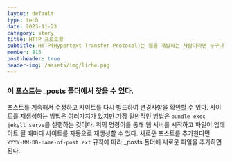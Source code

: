 ```yaml
---
layout: default
type: tech
date: 2023-11-23
category: story
title: HTTP 프로토콜
subtitle: HTTP(Hypertext Transfer Protocol)는 웹을 개발하는 사람이라면 누구나 다 알아야 하는 통신 프로토콜
member: 815
post-header: true
header-img: /assets/img/liche.png
---
```


### 이 포스트는 \_posts 폴더에서 찾을 수 있다.

포스트를 계속해서 수정하고 사이트를 다시 빌드하여 변경사항을 확인할 수 있다.
사이트를 재생성하는 방법은 여러가지가 있지만 가장 일반적인 방법은 `bundle exec jekyll serve`를 실행하는 것이다.
위의 명령어를 통해 웹 서버를 시작하고 파일이 업데이트 될 때마다 사이트를 자동으로 재생성할 수 있다.
새로운 포스트를 추가한다면 `YYYY-MM-DD-name-of-post.ext` 규칙에 따라 \_posts 폴더에 새로운 파일을 추가하면 된다.
